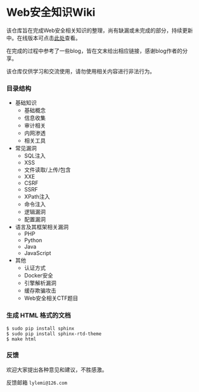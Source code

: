 # Web安全知识Wiki

该仓库旨在完成Web安全相关知识的整理，尚有缺漏或未完成的部分，持续更新中。在线版本可点击[此处](http://websec.readthedocs.io)查看。

在完成的过程中参考了一些blog，皆在文末给出相应链接，感谢blog作者的分享。

该仓库仅供学习和交流使用，请勿使用相关内容进行非法行为。

### 目录结构

- 基础知识
    - 基础概念
    - 信息收集
    - 审计相关
    - 内网渗透
    - 相关工具
- 常见漏洞
    - SQL注入
    - XSS
    - 文件读取/上传/包含
    - XXE
    - CSRF
    - SSRF
    - XPath注入
    - 命令注入
    - 逻辑漏洞
    - 配置漏洞
- 语言及其框架相关漏洞
    - PHP
    - Python
    - Java
    - JavaScript
- 其他
    - 认证方式
	- Docker安全
	- 引擎解析漏洞
    - 缓存欺骗攻击
    - Web安全相关CTF题目

### 生成 HTML 格式的文档

```shell
$ sudo pip install sphinx
$ sudo pip install sphinx-rtd-theme
$ make html
```

### 反馈

欢迎大家提出各种意见和建议，不胜感激。

反馈邮箱 ``lylemi@126.com``
